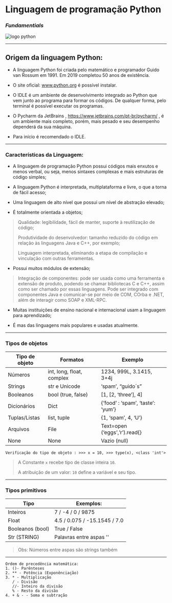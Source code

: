 # **Linguagem de programação Python**
### _Fundamentials_



![logo python](https://github.com/userdanixdev/Programa-o-em-Python/assets/132594952/1f3da02b-f706-4563-b90f-37a124ceb77a)
***
## Origem da linguagem Python:

* A linguagem Python foi criada pelo matemático e programador Guido van Rossum em 1991. Em 2019 completou 50 anos de existência.

* O site oficial: www.python.org é possível instalar. 

* O IDLE é um ambiente de desenvolvimento integrado ao Python que vem junto ao programa para formar os códigos. De qualquer forma, pelo terminal é possível executar os programas.

* O Pycharm da JetBrains , https://www.jetbrains.com/pt-br/pycharm/ , é um ambiente mais completo, porém, mais pesado e seu desempenho dependerá da sua máquina.

* Para início é recomendado o IDLE.
***
### Características da Linguagem:

* A linguagem de programação Python possui códigos mais enxutos e menos verbal, ou seja, menos sintaxes complexas e mais estruturas de código simples;

* A linguagem Python é interpretada, multiplataforma e livre, o que a torna de fácil acesso;

* Uma linguagem de alto nível que possui um nível de abstração elevado;

* É totalmente orientada a objetos;
>  Qualidade: legibilidade, fácil de manter, suporte à reutilização de código;
> 
> Produtividade do desenvolvedor: tamanho reduzido do código em relação às 
>linguagens Java e C++, por exemplo;
> 
>  Linguagem interpretada, eliminando a etapa 
>de compilação e vinculação com outras ferramentas.

* Possui muitos módulos de extensão;
>
> Integração de componentes: pode ser usada como uma ferramenta e extensão de 
produto, podendo se chamar bibliotecas C e C++, assim como ser chamado por 
essas linguagens. Pode ser integrado com componentes Java e comunicar-se por 
meio de COM, COrba e .NET, além de interagir como SOAP e XML-RPC.

* Muitas instituições de ensino nacional e internacional usam a linguagem para aprendizado;

* É mas das linguagens mais populares e usadas atualmente.
***
### Tipos de objetos

Tipo de objeto | Formatos | Exemplo
| ---| --- | --- |
Números | int, long, float, complex | 1234, 999L, 3.1415, 3+4j
Strings | str e Unicode |‘spam’, “guido´s”
Booleanos | bool (true, false) | [1, [2, ‘three’], 4]
Dicionários | Dict |{‘food’ : ‘spam’, ‘taste’: ‘yum’}
Tuplas/Listas | list, tuple |{1, ‘spam’, 4, ‘U’}
Arquivos | File | Text=open (‘eggs’,’r’).read{}
None | None| Vazio  (null)


`Verificação do tipo de objeto : >>> x = 10, >>> type(x), <class 'int'>`

> A Constante `x` recebe tipo de classe inteira `10`.
> 
> A atribuição de um valor: `10` define a 
variável e seu tipo.
*** 

### Tipos primitivos

Tipo | Exemplos:
|---|---
Inteiros | 7 / -4 / 0 / 9875
Float | 4.5 / 0.075 /  -15.1545 / 7.0
Booleanos (bool)| True / False
Str (STRING) | Palavras entre aspas '' 
>
>Obs: Números entre aspas são strings também
***


    Ordem de precedência matemática:
    1. ()- Parênteses
    2. ** - Potência (Exponênciação)
    3. * - Multiplicação
       / - Divisão
       //- Inteiro da divisão
       % - Resto da divisão
    4. + & - - Soma e subtração
